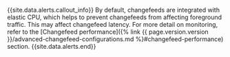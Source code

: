{{site.data.alerts.callout_info}}
By default, changefeeds are integrated with elastic CPU, which helps to prevent changefeeds from affecting foreground traffic. This may affect changefeed latency. For more detail on monitoring, refer to the [Changefeed performance]({% link {{ page.version.version }}/advanced-changefeed-configurations.md %}#changefeed-performance) section.
{{site.data.alerts.end}}